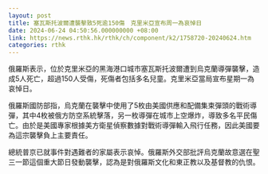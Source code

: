 ```yaml
---
layout: post
title: 塞瓦斯托波爾遭襲擊致5死逾150傷　克里米亞宣布周一為哀悼日
date: 2024-06-24 04:50:56.000000000 +08:00
link: https://news.rthk.hk/rthk/ch/component/k2/1758720-20240624.htm
categories: rthk
---
```


俄羅斯表示，位於克里米亞的黑海港口城市塞瓦斯托波爾遭到烏克蘭導彈襲擊，造成5人死亡，超過150人受傷，死傷者包括多名兒童。克里米亞當局宣布星期一為哀悼日。

俄羅斯國防部指，烏克蘭在襲擊中使用了5枚由美國供應和配備集束彈頭的戰術導彈，其中4枚被俄方防空系統擊落，另一枚導彈在城市上空爆炸，導致多名平民傷亡。由於是美國專家根據美方衛星偵察數據對戰術導彈輸入飛行任務，因此美國要為這宗襲擊負上主要責任。

總統普京已就事件對遇難者的家屬表示哀悼。俄羅斯外交部批評烏克蘭故意選在聖三一節這個重大節日發動襲擊，認為是對俄羅斯文化和東正教以及基督教的仇恨。
